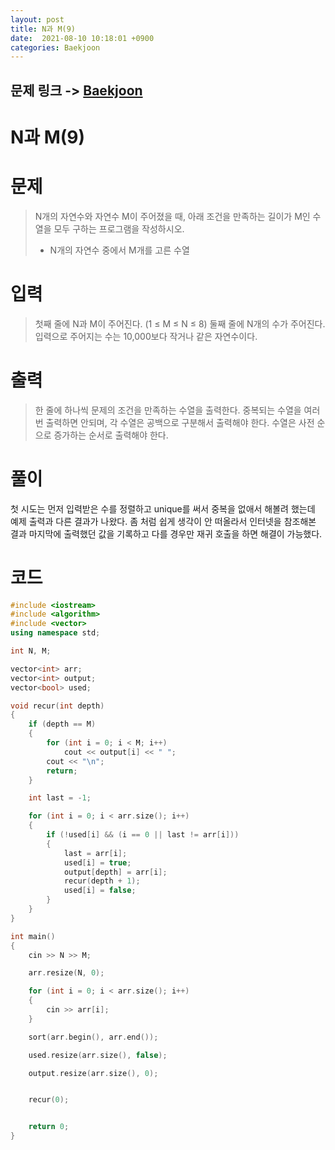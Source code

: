 ```yaml
---
layout: post
title: N과 M(9)
date:  2021-08-10 10:18:01 +0900
categories: Baekjoon
---
```


## 문제 링크 -> [Baekjoon](https://www.acmicpc.net/problem/15663)
# N과 M(9)

# 문제
> N개의 자연수와 자연수 M이 주어졌을 때, 아래 조건을 만족하는 길이가 M인 수열을 모두 구하는 프로그램을 작성하시오.
> - N개의 자연수 중에서 M개를 고른 수열

# 입력
> 첫째 줄에 N과 M이 주어진다. (1 ≤ M ≤ N ≤ 8) 둘째 줄에 N개의 수가 주어진다. 입력으로 주어지는 수는 10,000보다 작거나 같은 자연수이다.

# 출력
> 한 줄에 하나씩 문제의 조건을 만족하는 수열을 출력한다. 중복되는 수열을 여러 번 출력하면 안되며, 각 수열은 공백으로 구분해서 출력해야 한다. 수열은 사전 순으로 증가하는 순서로 출력해야 한다.

# 풀이
첫 시도는 먼저 입력받은 수를 정렬하고 unique를 써서 중복을 없애서 해볼려 했는데 예제 출력과 다른 결과가 나왔다. 좀 처럼 쉽게 생각이 안 떠올라서 인터넷을 참조해본 결과 마지막에 출력했던 값을 기록하고 다를 경우만 재귀 호출을 하면 해결이 가능했다.

# 코드
```c++
#include <iostream>
#include <algorithm>
#include <vector>
using namespace std;

int N, M;

vector<int> arr;
vector<int> output;
vector<bool> used;

void recur(int depth)
{
	if (depth == M)
	{
		for (int i = 0; i < M; i++)
			cout << output[i] << " ";
		cout << "\n";
		return;
	}

	int last = -1;

	for (int i = 0; i < arr.size(); i++)
	{
		if (!used[i] && (i == 0 || last != arr[i]))
		{
			last = arr[i];
			used[i] = true;
			output[depth] = arr[i];
			recur(depth + 1);
			used[i] = false;
		}
	}
}

int main()
{
	cin >> N >> M;

	arr.resize(N, 0);

	for (int i = 0; i < arr.size(); i++)
	{
		cin >> arr[i];
	}

	sort(arr.begin(), arr.end());

	used.resize(arr.size(), false);

	output.resize(arr.size(), 0);


	recur(0);


	return 0;
}
```